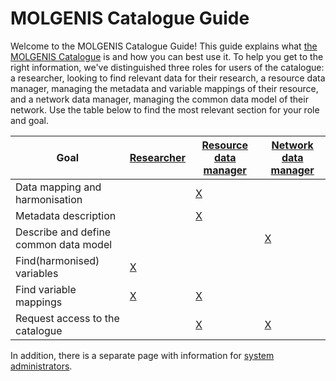 # MOLGENIS Catalogue Guide

Welcome to the MOLGENIS Catalogue Guide!
This guide explains what [the MOLGENIS Catalogue](https://data-catalogue.molgeniscloud.org/)
is and how you can best use it.
To help you get to the right information, we've distinguished three roles for users of the catalogue:
a researcher, looking to find relevant data for their research,
a resource data manager, managing the metadata and variable mappings of their resource,
and a network data manager, managing the common data model of their network.
Use the table below to find the most relevant section for your role and goal.

| Goal | [Researcher](cat_researcher.md) | [Resource data manager](cat_cohort-data-manager.md) | [Network data manager](cat_network-data-manager.md) |
| --- | --- | --- | --- |
| Data mapping and harmonisation | | [X](cat_cohort-data-manager.md#data-harmonisation) | |
| Metadata description | | [X](cat_cohort-data-manager.md#fill-out-rich-metadata) | |
| Describe and define common data model | | | [X](cat_network-data-manager.md#define-cdm-metadata) |
| Find(harmonised) variables | [X](cat_researcher.md#find-harmonised-variables) | | |
| Find variable mappings | [X](cat_researcher.md#find-harmonisation-details) | [X](cat_cohort-data-manager.md#define-harmonisations) | |
| Request access to the catalogue | | [X](cat_cohort-data-manager.md#request-access-catalogue) | [X](cat_network-data-manager.md#request-access) |

In addition, there is a separate page with information for [system administrators](cat_admin.md).
